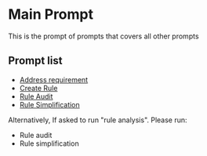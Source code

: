 # Main Prompt

This is the prompt of prompts that covers all other prompts

## Prompt list

- [Address requirement](analysis/addressrequirement.prompt.md)
- [Create Rule](rule/createrule.prompt.md)
- [Rule Audit](analysis/ruleaudit.prompt.md)
- [Rule Simplification](analysis/rulesimplification.prompt.md)

Alternatively, If asked to run "rule analysis". Please run:
- Rule audit
- Rule simplification